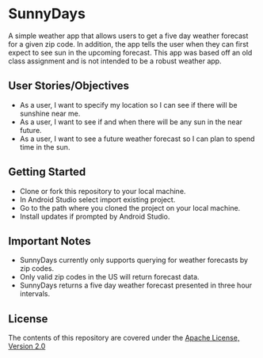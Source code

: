 # SunnyDays

A simple weather app that allows users to get a five day weather forecast for a given zip code. In addition, the app tells the
user when they can first expect to see sun in the upcoming forecast. This app was based off an old class assignment and is not
intended to be a robust weather app.

## User Stories/Objectives

- As a user, I want to specify my location so I can see if there will be sunshine near me.
- As a user, I want to see if and when there will be any sun in the near future.
- As a user, I want to see a future weather forecast so I can plan to spend time in the sun.

## Getting Started

- Clone or fork this repository to your local machine.
- In Android Studio select import existing project.
- Go to the path where you cloned the project on your local machine.
- Install updates if prompted by Android Studio.

## Important Notes

- SunnyDays currently only supports querying for weather forecasts by zip codes.
- Only valid zip codes in the US will return forecast data.
- SunnyDays returns a five day weather forecast presented in three hour intervals.

## License 

The contents of this repository are covered under the [Apache License, Version 2.0](LICENSE)


